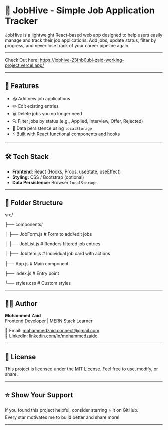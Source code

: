 # 🐝 JobHive - Simple Job Application Tracker

JobHive is a lightweight React-based web app designed to help users easily manage and track their job applications. Add jobs, update status, filter by progress, and never lose track of your career pipeline again.

---

Check Out here: https://jobhive-23fnb0ubl-zaid-working-project.vercel.app/

---

## 🚀 Features

- 📥 Add new job applications
- ✏️ Edit existing entries
- 🗑️ Delete jobs you no longer need
- 🔍 Filter jobs by status (e.g., Applied, Interview, Offer, Rejected)
- 🧠 Data persistence using `localStorage`
- ⚡ Built with React functional components and hooks

---

## 🛠️ Tech Stack

- **Frontend:** React (Hooks, Props, useState, useEffect)
- **Styling:** CSS / Bootstrap (optional)
- **Data Persistence:** Browser `localStorage`

---

## 📁 Folder Structure

src/

├── components/

│ ├── JobForm.js # Form to add/edit jobs

│ ├── JobList.js # Renders filtered job entries

│ ├── JobItem.js # Individual job card with actions

├── App.js # Main component

├── index.js # Entry point

└── styles.css # Custom styles


---

## 🙋‍♂️ Author

**Mohammed Zaid**  
Frontend Developer | MERN Stack Learner  

📧 Email: [mohammedzaid.connect@gmail.com](mailto:mohammedzaid.connect@gmail.com)  
🔗 LinkedIn: [linkedin.com/in/mohammedzaidc](https://www.linkedin.com/in/mohammedzaidc)

---

## 📜 License

This project is licensed under the [MIT License](LICENSE). Feel free to use, modify, or share.

---

## ⭐️ Show Your Support

If you found this project helpful, consider starring ⭐ it on GitHub.  
Every star motivates me to build better and share more!

---
